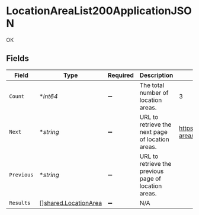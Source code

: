 # LocationAreaList200ApplicationJSON

OK


## Fields

| Field                                                        | Type                                                         | Required                                                     | Description                                                  | Example                                                      |
| ------------------------------------------------------------ | ------------------------------------------------------------ | ------------------------------------------------------------ | ------------------------------------------------------------ | ------------------------------------------------------------ |
| `Count`                                                      | **int64*                                                     | :heavy_minus_sign:                                           | The total number of location areas.                          | 3                                                            |
| `Next`                                                       | **string*                                                    | :heavy_minus_sign:                                           | URL to retrieve the next page of location areas.             | https://pokeapi.co/api/v2/location-area/?offset=20&limit=20  |
| `Previous`                                                   | **string*                                                    | :heavy_minus_sign:                                           | URL to retrieve the previous page of location areas.         |                                                              |
| `Results`                                                    | [][shared.LocationArea](../../models/shared/locationarea.md) | :heavy_minus_sign:                                           | N/A                                                          |                                                              |